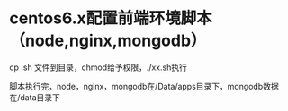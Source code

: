 # centos6.x配置前端环境脚本（node,nginx,mongodb）

cp .sh 文件到目录，chmod给予权限，./xx.sh执行

脚本执行完，node，nginx，mongodb在/Data/apps目录下，mongodb数据在/data目录下